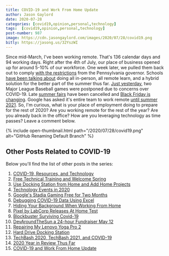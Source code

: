 ```yaml
---
title: COVID-19 and Work From Home Update
author: Jason Gaylord
date: 2020-07-28 
categories: [covid19,opinion,personal,technology]
tags:  [covid19,opinion,personal,technology]
post-number: 987
image: https://cdn.jasongaylord.com/images/2020/07/28/covid19.png
bitly: https://jasong.us/32YszWI
---
```


Since mid-March, I've been working remote. That's 136 calendar days and 94 working days. Right after the 4th of July, our place of business opened up for around 5-10% of our workforce. One week later, we pulled them back out to comply [with the restrictions](https://jasong.us/3jI8zO1) from the Pennsylvania governor. Schools [have been talking about](https://jasong.us/2CJ5IE3) doing all in-person, all remote learn, and a hybrid solution for the better part of the summer thus far. [Just yesterday](https://jasong.us/3jK2hxs), two Major League Baseball games were postponed due to concerns over COVID-19. Late [summer fairs](https://jasong.us/30SBHJN) have been cancelled and [Black Friday is changing](https://jasong.us/3eYRCeI). Google has asked it's entire team to work remote [until summer 2021](https://jasong.us/30UxsgG). So, I'm curious, what is your place of employment doing to prepare for the rest of 2020? Are you working remote for the rest of the year? Are you already back in the office? How are you leveraging technology as time passes? Leave a comment below.

{% include open-thumbnail.html path="/2020/07/28/covid19.png" alt="GitHub Renaming Default Branch" %}

## Other Posts Related to COVID-19
Below you'll find the list of other posts in the series:

1. [COVID-19, Resources, and Technology](https://jasong.us/2wgSBqo)
2. [Free Technical Training and Welcome Spring](https://jasong.us/2XeHw3W)
3. [Use Docking Station from Home and Add Home Projects](https://jasong.us/3bRuoWK)
4. [Technology Events in 2020](https://jasong.us/2wvKshS)
5. [Google's Stadia Gaming Free for Two Months](https://jasong.us/2ySyXSR)
6. [Debugging COVID-19 Data Using Excel](https://jasong.us/2K5BhHV)
7. [Hiding Your Background When Working From Home](https://jasong.us/3enL8XE)
8. [Pixel by LabCorp Releases At Home Test](https://jasong.us/2xVsplI)
9. [Blockbuster Surviving Covid-19](https://jasong.us/2YduAvE)
10. [DevAroundTheSun a 24-hour Fundraiser May 12](https://jasong.us/2VWxxzm)
11. [Repairing My Lenovo Yoga Pro 2](https://jasong.us/370OTzb)
12. [Hard Drive Docking Station](https://jasong.us/3clW9GH)
13. [TechBash 2020, TechBash 2021, and COVID-19](https://jasong.us/37lAkGe)
14. [2020 Year in Review Thus Far](https://jasong.us/3ghednP)
15. [COVID-19 and Work From Home Update](https://jasong.us/32YszWI)